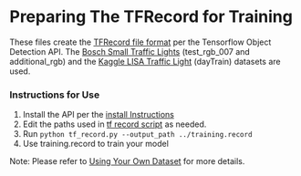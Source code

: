 # Preparing The TFRecord for Training

These files create the [TFRecord file format](https://www.tensorflow.org/api_guides/python/python_io#tfrecords_format_details) per the Tensorflow Object Detection API.  The [Bosch Small Traffic Lights](https://hci.iwr.uni-heidelberg.de/node/6132) (test_rgb_007 and additional_rgb) and the [Kaggle LISA Traffic Light](https://www.kaggle.com/mbornoe/lisa-traffic-light-dataset/version/2) (dayTrain) datasets are used.   

### Instructions for Use

1. Install the API per the [install Instructions](models/research/object_detection/g3doc/installation.md)   
2. Edit the paths used in [tf record script](tf_record.py) as needed.
3. Run `python tf_record.py --output_path ../training.record`
4. Use training.record to train your model

Note: Please refer to [Using Your Own Dataset](models/research/object_detection/g3doc/using_your_own_dataset.md) for more details.
